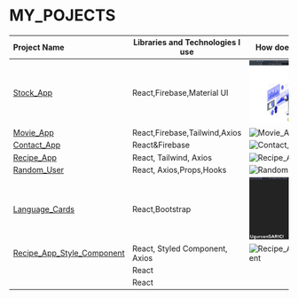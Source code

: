 # MY_POJECTS

| Project Name                                                     | Libraries and Technologies I use | How does my project look        |
| :--------------------------------------------------------------- | -------------------------------- | ------------------------------- |
| [Stock_App](https://stock-app-us.vercel.app/) | React,Firebase,Material UI                     | ![Stock_App](https://github.com/UgurcanSARICI/stock_app/blob/main/stock.gif?raw=true) |
| [Movie_App](https://react-movie-app-us.vercel.app/) | React,Firebase,Tailwind,Axios                     | ![Movie_App](https://github.com/UgurcanSARICI/react_movie_app/blob/main/movie.gif?raw=true) |
| [Contact_App](https://react-firebase-contact-app.vercel.app/) | React&Firebase                     | ![Contact_App](https://github.com/UgurcanSARICI/react_firebase_contact_app/blob/main/contact_firebase.gif?raw=true) |
| [Recipe_App](https://react-recipe-app-us.netlify.app/) | React, Tailwind, Axios                     | ![Recipe_App](https://github.com/UgurcanSARICI/react_recipe_app/blob/main/recipe.gif?raw=true) |
| [Random_User](https://react-random-user-us.netlify.app/) | React, Axios,Props,Hooks                     | ![Random User](https://github.com/UgurcanSARICI/react-random-user/blob/main/user.gif?raw=true) |
| [Language_Cards](https://react-language-cards-us.netlify.app/) | React,Bootstrap                     | ![Language_Cards](https://github.com/UgurcanSARICI/react_language_cards/blob/main/lang.gif?raw=true) |
| [Recipe_App_Style_Component](http://recipe-style-app.vercel.app/) | React, Styled Component, Axios                     | ![Recipe_App_Style_Component](https://github.com/UgurcanSARICI/recipe-style-app/blob/main/recipe.gif?raw=true) |
| []() | React                     | ![]() |
| []() | React                     | ![]() |

